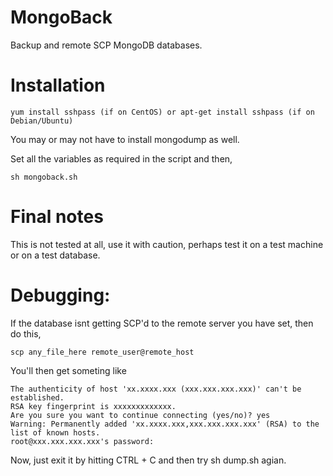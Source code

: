 MongoBack
=========

Backup and remote SCP MongoDB databases.

Installation
=======

    yum install sshpass (if on CentOS) or apt-get install sshpass (if on Debian/Ubuntu)

You may or may not have to install mongodump as well.

Set all the variables as required in the script and then,

    sh mongoback.sh

Final notes
=======
This is not tested at all, use it with caution, perhaps test it on a test machine or on a test database.

Debugging:
=======
If the database isnt getting SCP'd to the remote server you have set, then do this,

    scp any_file_here remote_user@remote_host

You'll then get someting like

    The authenticity of host 'xx.xxxx.xxx (xxx.xxx.xxx.xxx)' can't be established.
    RSA key fingerprint is xxxxxxxxxxxxx.
    Are you sure you want to continue connecting (yes/no)? yes
    Warning: Permanently added 'xx.xxxx.xxx,xxx.xxx.xxx.xxx' (RSA) to the list of known hosts.
    root@xxx.xxx.xxx.xxx's password:

Now, just exit it by hitting CTRL + C and then try sh dump.sh agian.
